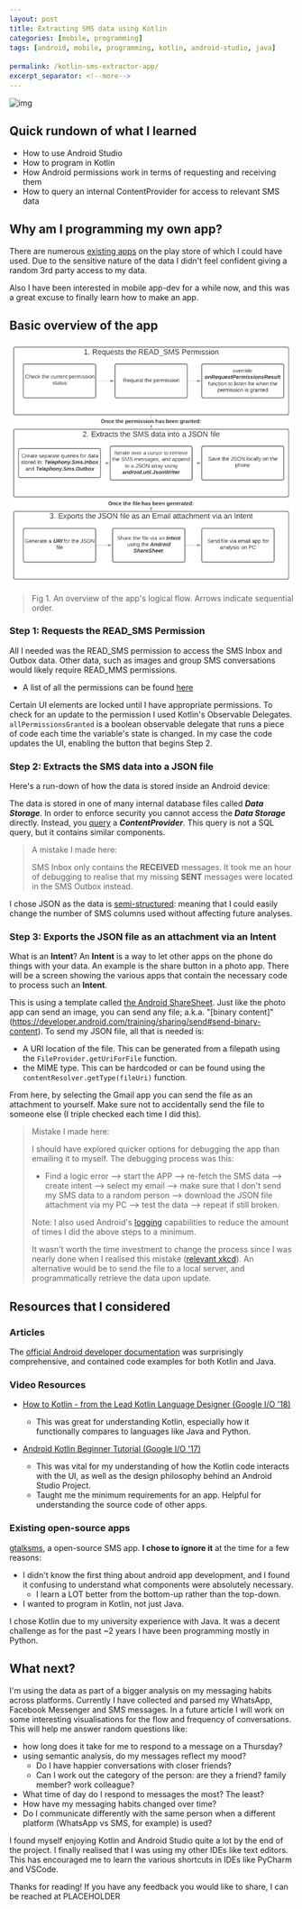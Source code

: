 ```yaml
---
layout: post
title: Extracting SMS data using Kotlin
categories: [mobile, programming]
tags: [android, mobile, programming, kotlin, android-studio, java]

permalink: /kotlin-sms-extractor-app/
excerpt_separator: <!--more-->
---
```

![img](url)

<!--more-->

## Quick rundown of what I learned

- How to use Android Studio
- How to program in Kotlin
- How Android permissions work in terms of requesting and receiving them
- How to query an internal ContentProvider for access to relevant SMS data

## Why am I programming my own app?

There are numerous [existing apps](https://play.google.com/store/search?q=SMS%20Backup&c=apps) on the play store of which I could have used. Due to the sensitive nature of the data I didn't feel confident giving a random 3rd party access to my data. 

Also I have been interested in mobile app-dev for a while now, and this was a great excuse to finally learn how to make an app.

## Basic overview of the app

![diagram](../images/kotlin-sms-extractor-app/diagram.png)

> Fig 1. An overview of the app's logical flow. Arrows indicate sequential order.

### Step 1: Requests the READ_SMS Permission

All I needed was the READ_SMS permission to access the SMS Inbox and Outbox data. Other data, such as images and group SMS conversations would likely require READ_MMS permissions.

- A list of all the permissions can be found [here](https://developer.android.com/reference/kotlin/android/Manifest.permission)

Certain UI elements are locked until I have appropriate permissions. To check for an update to the permission I used Kotlin's Observable Delegates. `allPermissionsGranted` is a boolean observable delegate that runs a piece of code each time the variable's state is changed. In my case the code updates the UI, enabling the button that begins Step 2.

### Step 2: Extracts the SMS data into a JSON file

Here's a run-down of how the data is stored inside an Android device:

The data is stored in one of many internal database files called ***Data Storage***. In order to enforce security you cannot access the ***Data Storage*** directly. Instead, you [query](https://developer.android.com/reference/kotlin/android/content/ContentProvider?hl=en#query) a ***ContentProvider***. This query is not a SQL query, but it contains similar components.

> A mistake I made here:
>
> SMS Inbox only contains the **RECEIVED** messages. It took me an hour of debugging to realise that my missing **SENT** messages were located in the SMS Outbox instead.

I chose JSON as the data is [semi-structured](https://en.wikipedia.org/wiki/Semi-structured_data): meaning that I could easily change the number of SMS columns used without affecting future analyses.

### Step 3: Exports the JSON file as an attachment via an Intent

What is an **Intent**? An **Intent** is a way to let other apps on the phone do things with your data. An example is the share button in a photo app. There will be a screen showing the various apps that contain the necessary code to process such an **Intent**.

This is using a template called [the Android ShareSheet](https://developer.android.com/training/sharing/send#using-android-system-sharesheet). Just like the photo app can send an image, you can send any file; a.k.a. "[binary content]"(https://developer.android.com/training/sharing/send#send-binary-content). To send my JSON file, all that is needed is:

- A URI location of the file. This can be generated from a filepath using the `FileProvider.getUriForFile` function.
- the MIME type. This can be hardcoded or can be found using the `contentResolver.getType(fileUri)` function.

From here, by selecting the Gmail app you can send the file as an attachment to yourself. Make sure not to accidentally send the file to someone else (I triple checked each time I did this).

> Mistake I made here:
>
> I should have explored quicker options for debugging the app than emailing it to myself. The debugging process was this: 
>
> - Find a logic error --> start the APP --> re-fetch the SMS data --> create intent --> select my email --> make sure that I don't send my SMS data to a random person --> download the JSON file attachment via my PC --> test the data --> repeat if still broken.
>
> Note: I also used Android's [logging](https://developer.android.com/reference/android/util/Log.html) capabilities to reduce the amount of times I did the above steps to a minimum.
>
> It wasn't worth the time investment to change the process since I was nearly done when I realised this mistake ([relevant xkcd](https://xkcd.com/1205/)). An alternative would be to send the file to a local server, and programmatically retrieve the data upon update.

## Resources that I considered

### Articles

The [official Android developer documentation](https://developer.android.com/guide/components/fundamentals) was surprisingly comprehensive, and contained code examples for both Kotlin and Java. 

### Video Resources

- [How to Kotlin - from the Lead Kotlin Language Designer (Google I/O '18)](https://www.youtube.com/watch?v=6P20npkvcb8)
    - This was great for understanding Kotlin, especially how it functionally compares to languages like Java and Python.

- [Android Kotlin Beginner Tutorial (Google I/O '17)](https://www.youtube.com/watch?v=sZWMPYIkNd8)
    - This was vital for my understanding of how the Kotlin code interacts with the UI, as well as the design philosophy behind an Android Studio Project.
    - Taught me the  minimum requirements for an app. Helpful for understanding the source code of other apps.

### Existing open-source apps 

[gtalksms](https://code.google.com/archive/p/gtalksms/source/default/source), a open-source SMS app. **I chose to ignore it** at the time for a few reasons:

- I didn't know the first thing about android app development, and I found it confusing to understand what components were absolutely necessary.
    - I learn a LOT better from the bottom-up rather than the top-down.
- I wanted to program in Kotlin, not just Java.

I chose Kotlin due to my university experience with Java. It was a decent challenge as for the past ~2 years I have been programming mostly in Python. 

## What next?

I'm using the data as part of a bigger analysis on my messaging habits across platforms. Currently I have collected and parsed my WhatsApp, Facebook Messenger and SMS messages. In a future article I will work on some interesting visualisations for the flow and frequency of conversations. This will help me answer random questions like:

- how long does it take for me to respond to a message on a Thursday?
- using semantic analysis, do my messages reflect my mood? 
    - Do I have happier conversations with closer friends?
    - Can I work out the category of the person: are they a friend? family member? work colleague?
- What time of day do I respond to messages the most? The least?
- How have my messaging habits changed over time?
- Do I communicate differently with the same person when a different platform (WhatsApp vs SMS, for example) is used?

I found myself enjoying Kotlin and Android Studio quite a lot by the end of the project. I finally realised that I was using my other IDEs like text editors. This has encouraged me to learn the various shortcuts in IDEs like PyCharm and VSCode. 

Thanks for reading! If you have any feedback you would like to share, I can be reached at PLACEHOLDER